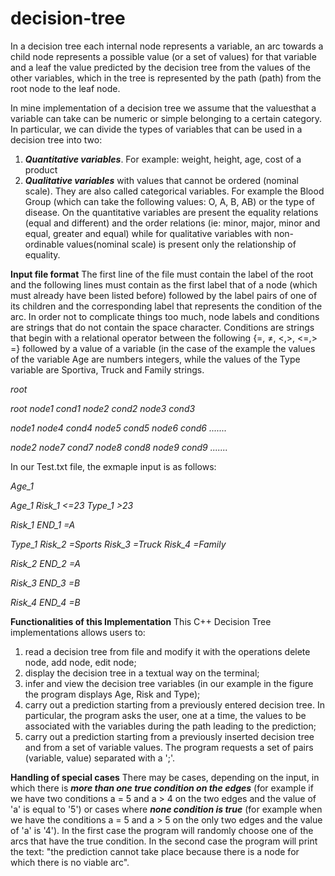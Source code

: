 # decision-tree
In a decision tree each internal node represents a variable, an arc towards a child node represents a possible value (or a set of values) for that variable and a leaf the value predicted by the decision tree from the values ​​of the other variables, which in the tree is represented by the path (path) from the root node to the leaf node.

In mine implementation of a decision tree we assume that the values ​​that a variable can take can be numeric or simple belonging to a certain category. In particular, we can divide the types of variables that can be used in a decision tree into two: 
1. ***Quantitative variables***. For example: weight, height, age, cost of a product 
2. ***Qualitative variables*** with values ​​that cannot be ordered (nominal scale). They are also called categorical variables. For example the Blood Group (which can take the following values: O, A, B, AB) or the type of disease. 
On the quantitative variables are present the equality relations (equal and different) and the order relations (ie: minor, major, minor and equal, greater and equal) while for qualitative variables with non-ordinable values ​​(nominal scale) is present only the relationship of equality.

**Input file format**
The first line of the file must contain the label of the root and the following lines must contain as the first label that of a node (which must already have been listed before) followed by the label pairs of one of its children and the corresponding label that represents the condition of the arc. In order not to complicate things too much, node labels and conditions are strings that do not contain the space character. Conditions are strings that begin with a relational operator between the following {=, ≠, <,>, <=,> =} followed by a value of a variable (in the case of the example the values of the variable Age are numbers integers, while the values of the Type variable are Sportiva, Truck and Family strings.

*root* 

*root node1 cond1 node2 cond2 node3 cond3*

*node1 node4 cond4 node5 cond5 node6 cond6 .......* 

*node2 node7 cond7 node8 cond8 node9 cond9 .......*


In our Test.txt file, the exmaple input is as follows:

*Age_1* 

*Age_1 Risk_1 <=23 Type_1 >23*

*Risk_1 END_1 =A* 

*Type_1 Risk_2 =Sports Risk_3 =Truck Risk_4 =Family* 

*Risk_2 END_2 =A* 

*Risk_3 END_3 =B* 

*Risk_4 END_4 =B*


**Functionalities of this Implementation**
This C++ Decision Tree implementations allows users to:
1. read a decision tree from file and modify it with the operations delete node, add node, edit node; 
2. display the decision tree in a textual way on the terminal; 
3. infer and view the decision tree variables (in our example in the figure the program displays Age, Risk and Type); 
4. carry out a prediction starting from a previously entered decision tree. In particular, the program asks the user, one at a time, the values to be associated with the variables during the path leading to the prediction; 
5. carry out a prediction starting from a previously inserted decision tree and from a set of variable values. The program requests a set of pairs (variable, value) separated with a ';'.

**Handling of special cases**
There may be cases, depending on the input, in which there is ***more than one true condition on the edges*** (for example if we have two conditions a = 5 and a > 4 on the two edges and the value of 'a' is equal to '5') or cases where ***none condition is true*** (for example when we have the conditions a = 5 and a > 5 on the only two edges and the value of 'a' is '4'). In the first case the program will randomly choose one of the arcs that have the true condition. In the second case the program will print the text: "the prediction cannot take place because there is a node for which there is no viable arc".
